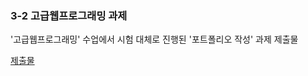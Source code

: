 
### 3-2 고급웹프로그래밍 과제
'고급웹프로그래밍' 수업에서 시험 대체로 진행된 '포트폴리오 작성' 과제 제출물

[제출물](https://k-melodywon.github.io/portfolio/)
